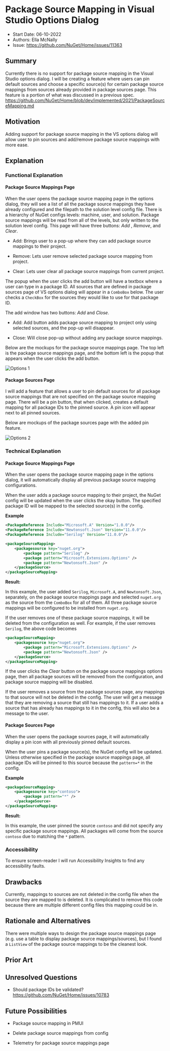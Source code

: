 # Package Source Mapping in Visual Studio Options Dialog

* Start Date: 06-10-2022
* Authors: Ella McNally
* Issue: https://github.com/NuGet/Home/issues/11363

## Summary

Currently there is no support for package source mapping in the Visual Studio options dialog. I will be creating a feature where users can pin default sources and choose a specific source(s) for certain package source mappings from sources already provided in package sources page. This feature is a portion of what was discussed in a previous spec. https://github.com/NuGet/Home/blob/dev/implemented/2021/PackageSourceMapping.md

## Motivation 

Adding support for package source mapping in the VS options dialog will allow user to pin sources and add/remove package source mappings with more ease.

## Explanation

### Functional Explanation

#### Package Source Mappings Page 

When the user opens the package source mapping page in the options dialog, they will see a list of all the package source mappings they have already configured and the filepath to the solution level config file. There is a hierarchy of NuGet configs levels: machine, user, and solution. Package source mappings will be read from all of the levels, but only written to the solution level config. This page will have three buttons: _Add_ , _Remove_, and _Clear_.

* Add: Brings user to a pop-up where they can add package source mappings to their project.

* Remove: Lets user remove selected package source mapping from project.

* Clear: Lets user clear all package source mappings from current project.

The popup when the user clicks the add button will have a textbox where a user can type in a package ID. All sources that are defined in package sources page of VS options dialog will appear in a `ComboBox` below. The user checks a `CheckBox` for the sources they would like to use for that package ID. 

The add window has two buttons: _Add_ and _Close_.

* Add: Add button adds package source mapping to project only using selected sources, and the pop-up will disappear. 

* Close: Will close pop-up without adding any package source mappings.

Below are the mockups for the package source mappings page. The top left is the package source mappings page, and the bottom left is the popup that appears when the user clicks the add button.

![Options 1](../../meta/resources/PackageSourceMapping/VSOptions.png)

#### Package Sources Page

I will add a feature that allows a user to pin default sources for all package source mappings that are not specified on the package source mapping page. There will be a pin button, that when clicked, creates a default mapping for all package IDs to the pinned source. A pin icon will appear next to all pinned sources.

Below are mockups of the package sources page with the added pin feature.

![Options 2](../../meta/resources/PackageSourceMapping/VSOptions1.png)

### Technical Explanation

#### Package Source Mappings Page

When the user opens the package source mapping page in the options dialog, it will automatically display all previous package source mapping configurations. 

When the user adds a package source mapping to their project, the NuGet config will be updated when the user clicks the okay button. The specified package ID will be mapped to the selected source(s) in the config. 

**Example** 

```xml
<PackageReference Include="Microsoft.A" Version="1.0.0"/>
<PackageReference Include="Newtonsoft.Json" Version="11.0.0"/>
<PackageReference Include="Serilog" Version="11.0.0"/>
```

```xml
<packageSourceMapping>
    <packagesource key="nuget.org">
        <package pattern="Serilog" />
        <package pattern="Microsoft.Extensions.Options" />
        <package pattern="Newtonsoft.Json" />
    </packageSource>
</packageSourceMapping>
```

**Result:**

In this example, the user added `Serilog`, `Microsoft.A`, and `Newtonsoft.Json`, separately, on the package source mappings page and selected `nuget.org` as the source from the `ComboBox` for all of them. All three package source mappings will be configured to be installed from `nuget.org`. 

If the user removes one of these package source mappings, it will be deleted from the configuration as well. For example, if the user removes `Serilog`, the above code becomes

```xml
<packageSourceMapping>
    <packagesource key="nuget.org">
        <package pattern="Microsoft.Extensions.Options" />
        <package pattern="Newtonsoft.Json" />
    </packageSource>
</packageSourceMapping>
```

If the user clicks the _Clear_ button on the package source mappings options page, then all package sources will be removed from the configuration, and package source mapping will be disabled. 

If the user removes a source from the package sources page, any mappings to that source will not be deleted in the config. The user will get a message that they are removing a source that still has mappings to it. If a user adds a source that has already has mappings to it in the config, this will also be a message to the user.

#### Package Sources Page

When the user opens the package sources page, it will automatically display a pin icon with all previously pinned default sources.

When the user pins a package source(s), the NuGet config will be updated. Unless otherwise specified in the package source mappings page, all package IDs will be pinned to this source because the `pattern=*` in the config. 

**Example**

```xml
<packageSourceMapping>
    <packagesource key="contoso">
        <package pattern="*" />
    </packageSource>
</packageSourceMapping>
```

**Result:**

In this example, the user pinned the source `contoso` and did not specify any specific package source mappings. All packages will come from the source `contoso` due to matching the `*` pattern.

### Accessibility 

To ensure screen-reader I will run Accessibility Insights to find any accessibility faults.


## Drawbacks 

Currently, mappings to sources are not deleted in the config file when the source they are mapped to is deleted. It is complicated to remove this code because there are multiple different config files this mapping could be in.


## Rationale and Alternatives 

There were multiple ways to design the package source mappings page (e.g. use a table to display package source mappings/sources), but I found a `ListView` of the package source mappings to be the cleanest look. 

## Prior Art


## Unresolved Questions 


* Should package IDs be validated? <https://github.com/NuGet/Home/issues/10783>


## Future Possibilities 

* Package source mapping in PMUI

* Delete package source mappings from config

* Telemetry for package source mappings page
